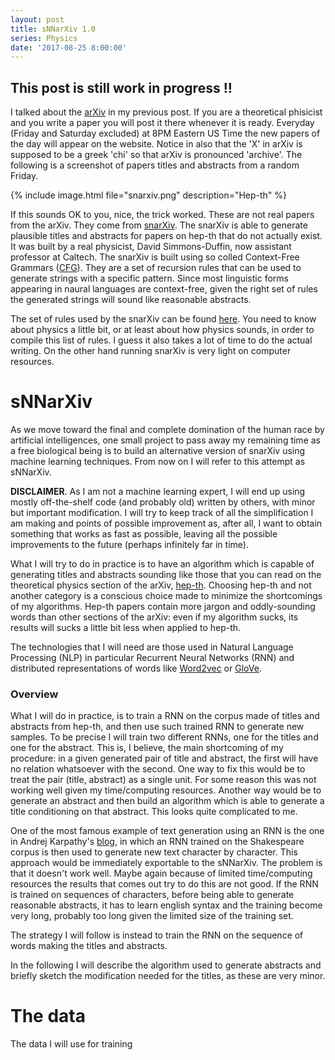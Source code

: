 ```yaml
---
layout: post
title: sNNarXiv 1.0
series: Physics
date: '2017-08-25 8:00:00'
---
```

## This post is still work in progress !!


I talked about the [arXiv] in my previous post. If you are a theoretical phisicist and you write a paper you will post it there whenever it is ready. Everyday (Friday and Saturday excluded) at 8PM Eastern US Time the new papers of the day will appear on the website. Notice in also that the 'X' in arXiv is supposed to be a greek 'chi' so that arXiv is pronounced 'archive'. The following is a screenshot of papers titles and abstracts from a random Friday. 

{% include image.html file="snarxiv.png" description="Hep-th" %}

If this sounds OK to you, nice, the trick worked. These are not real papers from the arXiv. They come from [snarXiv](http://snarxiv.org/). The snarXiv is able to generate plausible titles and abstracts for papers on hep-th that do not actually exist. It was built by a real physicist, David Simmons-Duffin, now assistant professor at Caltech. The snarXiv is built using so colled Context-Free Grammars ([CFG]). They are a set of recursion rules that can be used to generate strings with a specific pattern. Since most linguistic forms appearing in naural languages are context-free, given the right set of rules the generated strings will sound like reasonable abstracts.

The set of rules used by the snarXiv can be found [here](https://github.com/davidsd/snarxiv/blob/master/snarxiv.gram). You need to know about physics a little bit, or at least about how physics sounds, in order to compile this list of rules. I guess it also takes a lot of time to do the actual writing. On the other hand running snarXiv is very light on computer resources.

# sNNarXiv

As we move toward the final and complete domination of the human race by artificial intelligences, one small project to pass away my remaining time as a free biological being is to build an alternative version of snarXiv using machine learning techniques. From now on I will refer to this attempt as sNNarXiv. 

<strong>DISCLAIMER</strong>. As I am not a machine learning expert, I will end up using mostly off-the-shelf code (and probably old) written by others, with minor but important modification. I will try to keep track of all the simplification I am making and points of possible improvement as, after all, I want to obtain something that works as fast as possible, leaving all the possible improvements to the future (perhaps infinitely far in time).

What I will try to do in practice is to have an algorithm which is capable of generating titles and abstracts sounding like those that you can read on the theoretical physics section of the arXiv, [hep-th]. Choosing hep-th and not another category is a conscious choice made to minimize the shortcomings of my algorithms. Hep-th papers contain more jargon and oddly-sounding words than other sections of the arXiv: even if my algorithm sucks, its results will sucks a little bit less when applied to hep-th.

The technologies that I will need are those used in Natural Language Processing (NLP) in particular Recurrent Neural Networks (RNN) and distributed representations of words like [Word2vec] or [GloVe].

### Overview

What I will do in practice, is to train a RNN on the corpus made of titles and abstracts from hep-th, and then use such trained RNN to generate new samples. To be precise I will train two different RNNs, one for the titles and one for the abstract. This is, I believe, the main shortcoming of my procedure: in a given generated pair of title and abstract, the first will have no relation whatsoever with the second. One way to fix this would be to treat the pair (title, abstract) as a single unit. For some reason this was not working well given my time/computing resources. Another way would be to generate an abstract and then build an algorithm which is able to generate a title conditioning on that abstract. This looks quite complicated to me.

One of the most famous example of text generation using an RNN is the one in Andrej Karpathy's [blog](http://karpathy.github.io/2015/05/21/rnn-effectiveness/), in which an RNN trained on the Shakespeare corpus is then used to generate new text character by character. This approach would be immediately exportable to the sNNarXiv. The problem is that it doesn't work well. Maybe again because of limited time/computing resources the results that comes out try to do this are not good. If the RNN is trained on sequences of characters, before being able to generate reasonable abstracts, it has to learn english syntax and the training become very long, probably too long given the limited size of the training set.

The strategy I will follow is instead to train the RNN on the sequence of words making the titles and abstracts.

In the following I will describe the algorithm used to generate abstracts and briefly sketch the modification needed for the titles, as these are very minor.

# The data

The data I will use for training 
















<!-- My boss has been away for a couple of weeks. I'm in that weird limbo between the completion of a project and the beginning of another one. Uncertain about what to do next and somewhat bored to even start thinking. I figured that all I needed was some good old ego boost. Didn't turn out as I thought.

The community of physicists to which I belong, high energy physics, is somewhat small and peculiar. Our job is to develop new ideas and write papers about them. The new ideas we try to develop are about Nature, trying to understand and explain the way it works at the most fundamental level.

The papers we write are usually published on scientific journals like in any other scientific field. What is peculiar about high energy physics is that nobody really cares about scientific journals and to make our ideas immediately accessible as they come to final form, the [arXiv] was created (at the beginning of the nineties). When a paper of mine is ready I would just post it on the arXiv for anybody to read it. For free.

The [arXiv] is divided in many categories depending on the discipline. All my papers are in two of them [hep-ph] and [hep-th], standing for High Energy Physics - Phenomenology and Theory.

The arXiv did not exist when [Steven Weinberg] wrote his most cited and Nobel worth paper, [A Model of Leptons], so you will not find it there. Luckily there is another online tool which is bread and butter for high energy physicists, which allows you to search for every single paper ever written by the community. This is the [INSPIRE] database.

INSPIRE periodically uploads a [screenshot] of the whole high energy physics production (and more) in XML form. Every paper and author is assigned a unique identifier. The database contains information about each paper, like title, abstract, date of appearance, arXiv identifier (if it applies), and so on. An almost complete description of the database can be found [here].

So my plan: download the INSPIRE database and compare various bibliographical indices for the high energy physicist of my generation. Possibly turn out to be a freaking boss.

# Reading the database

Two files are relevant for our purposes, they are HEP and HepNames, the first containing records of papers and the second records of authors, both with their unique ID. 

The first problem to face is the size of the HEP file, something short of 18 GB. Simply reading it into memory is out of the question as it would annihilate my laptop. One possibility is to be somewhat clever and use libraries like `ElementTree` to parse the XML. I ain't got no time to learn all that. One very efficient brute force approach is to parse the XML file like a normal text file and save the relevant information from each record, without overloading your memory.

```js
rec = ''
with open('HEP-records.xml','rb') as f:
    flag = False
    for line in f:
        if '<record>' in line:
            rec = line
            flag = True
        elif '</record>'in line:
            rec += line
            flag = False
            process_record(rec)
            del rec
        elif append:
            rec += line
```

The previous loop reads the content of the XML between two `<record>` tags and calls the function `process_record` on it. This function now has to deal with a very small chunk of the original XML file and extract the relevant info from it. For instance

```js
import xml.etree.ElementTree as ET

def process_record(rec):
    chunk = ET.fromstring(rec)
    item=chunk.findall("./controlfield[@tag='001']")
    dictionary = {'item': item}
    append_record(dictionary)
```

In this case the `001` tag read the unique INSPIRE ID for the paper. Many more fields have to be recorded for the analysis. The function `append_record` finally append the dictionary to a file (again without having to load the whole thing in memory)

```js
import os

def append_record(dictionary):
    with open('INSPIRE', 'a') as f:
        json.dump(dictionary, f)
        f.write(os.linesep)
```

The resulting file is in JSON style but it is not a JSON yet, it has to be properly wrapped, but that's easy.

```js
with open('INSPIRE') as f:
    list = [json.loads(line) for line in f]
with open('INSPIRE.json', 'w') as f:
    json.dump(list, f)
```

The full codes to read both the HEP and the HepNames database will be uploaded on my [GitHub]. I will also upload a reduced version of the HEP database itself. It is a snapshot of INSPIRE at the time this post was written, so it can get old.

The field which are relevant for the bibliographic analyisis are the following. From HEP

```js
item=chunk.findall("./controlfield[@tag='001']") # ID
cat=chunk.findall("./datafield[@tag='037']/subfield[@code='c']") # arXiv category
date=chunk.findall("./datafield[@tag='269']/subfield[@code='c']") # date of appearance
aut1=chunk.findall("./datafield[@tag='100']/subfield[@code='x']") # first author ID
aut2=chunk.findall("./datafield[@tag='700']/subfield[@code='x']") # other authors ID
refs=chunk.findall("./datafield[@tag='999'][@ind1='C'][@ind2='5']/subfield[@code='0']") # list of references
```

and from HepNames

```js
item_aut=chunk.findall("./controlfield[@tag='001']") # ID
name=chunk.findall("./datafield[@tag='100']/subfield[@code='a']") #author name
```

The resulting tables can be read in as `pandas` dataframes. 

```js
import pandas as pd

data_HEP=pd.read_json('INSPIRE')
data_names=pd.read_json('HEPNAMES.json')

```

This is the way one HEP record looks.

{% include image.html file="heprec.png" description="Also known as NNaturalness" %}

I joined the field `aut1` and `aut2` into the new field `authors` and extracted a field `year` from `date`.

# The analysis

Now the various simplifications for the analysis. I am interested in comparing my bibliographical record with that of authors active in my field and belonging to my same generation. I published my first paper in the second half of the noughties. All my papers are sent to the arXiv before they are pubished on a journal and this is pretty common for people in my field. More specifically all my papers appear on the hep-ph and hep-th categories of the arXiv.

I will thus rate authors in terms of papers they wrote on hep-ph and hep-th. I will furthermore restrict to those who published their first paper on hep-ph and hep-th no earlier than 2006.

The arXiv category of a paper can be selected according to the `cat` field

```js
data_HEP=data[data['cat2_'].isin(['hep-ph','hep-th'])]
```

In order to enforce the time requirement I define a list of unique authors as

```js
temp=data_HEP['authors'].tolist()
unique_authors = [item for sublist in temp for item in sublist]
unique_authors = set(unique_authors)
```

I then define 'old' authors as those having a paper before 2006, and 'young' authors as the rest

```js
data_HEP_old=data_HEP[data_HEP['year0_']<2006]
temp=data_HEP_old['authors_'].tolist()
unique_authors_old = [item for sublist in temp for item in sublist]
unique_authors_old = set(unique_authors_old)
unique_authors_young = [x for x in unique_authors if x not in unique_authors_old]
```

The number of young authors so defined is 10983. I also define `data_HEP_young` as the subset of hep-ph/th papers written by at least one 'young' author. The number of such papers is 42612.

So some disclaimer. If you are reading this and your most cited paper appeared on astro-ph, well, it will not be counted. Similarly if you belong to a big experimental collaboration but you are also a theorist, your 1000+ papers from [CMS] will not be counted. Also, give a 10% error margin to all the numbers I will quote. And don't get mad at me.

Notice however that ALL paper of the INSPIRE database will be considered for citations. So if your paper written on hep-ph had impact on some other field like hep-ex or astro-ph, this will matter.


# Results

{% include image.html file="rosemary10.jpg" description="Surprise" %}

The first thing one can do is to associate to every 'young' author the number of paper he/she wrote. This can be done with a simple list comprehension counting how many times each young author appears among the entries of `data_HEP_young['authors']`.

```js
from collections import Counter

authorship_young=data_HEP_young['authors'].tolist()
authorship_young=[item for sublist in authorship_young for item in sublist]
authorship_count_young=Counter(authorship_young)
data_authors=pd.Series(unique_authors_young).to_frame(name='authorID')
num_papers=[authorship_count_young[str(l)] for l in unique_authors_young]
data_authors= data_authors.assign(n_papers=pd.Series(num_papers).values)
map_names=pd.Series(data_names.name.values,index=data_names.item_aut).to_dict() #Add name
data_authors['name']=data_authors['authorID'].map(map_names)

```

This is the result ordered py `n_paper`. The field `year0` show the year the first paper was published.

{% include image.html file="numpap.png" description="Da fuq" %}

DANG! Considering that this does not even include all papers, the first two authors wrote roughly 12 papers per year. I have to say that while the first author publishes on hep-ph, his paper are typically dealing with nuclear physics problems. The second author on the other hand is a full fledged phenomenologist. Also you may notice that the first ten or so authors all publish mainly on hep-ph. Just to keep it real: my score on this table is 29 papers in 10 years. Kinda sad.

Let's now add the total number of citations each author got. The number of citation per paper can be obtained in the same way we obtained the number of papers per authors. We also care about the number of citations per paper normalized to the number of authors. This should somehow distribute citations according to the amount of work performed by every single author. We thus define two new fields in `data_HEP_young`, `cites` and `cites_N`. We then associate the sum of citations and its normalized sum to every `young` author. To do this we unroll the relevant columns of `data_HEP_young`:

```js
data_cites=data_HEP_young[['authors','cites','cites_N']]
temp = data_cites.authors.apply(pd.Series).unstack()
data_cites = data_cites.join(pd.DataFrame(temp.reset_index(level=0, drop=True)))
data_cites.rename(columns={0: 'author_'}, inplace=True)
data_cites.dropna(subset=['author_'], inplace=True)
data_cites = data_cites.drop('authors', 1)
```

We then group according to the column `author_`, sum and attach a new column to `data_authors`:

```js
cites_series=data_cites.groupby('author_')['cites'].sum()[data_authors['authorID']]
data_authors= data_authors.assign(cites=pd.Series(cites_series.tolist()).values)
cites_N_series=data_cites.groupby('author_')['cites_N'].sum()[data_authors['authorID']]
data_authors= data_authors.assign(cites_N=pd.Series(cites_N_series.tolist()).values)

```

And these are the results, first 20 ordered by `cites`.

{% include image.html file="cites.png" description="Ordering by total citations: lots of Monte Carlo peeps" %}

Many of the authors that end up at the top of the chart now are people working in developing numerical tools for QCD calculations and collider studies. These tools are widely used by the hep-ph and hep-ex communities and lots of citations ensue. Ordering by `cites_N` things change a little bit, in particular many more hep-th people pop up.

{% include image.html file="citesN.png" description="Ordering by normalized citation count: the rise of the theorists" %}

### The h-index

One widely used bibliographical index is the so called [h-index]. Your h-index is the largest number N for which the following condition apply: you have at least N papers each of which has N citations or more. Here is a little schematic from Wikipedia

{% include image.html file="hindexwiki.png" description="It is maybe not surprising why the h-index is very much correlated to the squareroot of the number of citations." %}

Given an author and the list `citations` of the number of citations of his papers, the h-index can be calculated like [this]

```js
def hIndex(citations):
    citations.sort(reverse=True)
    return max([min(k+1, v) for k,v in enumerate(citations)]) if citations else 0
```

{% include image.html file="hindex.png" description="h-rank" %}

You can start to get used to some of the first entries in these lists. Just for comparison, my h-index comes out to be 19. I am within the first 150 authors. Not impressive. Could be worse.

### PageRank

The last index I will consider is [PageRank]. This is one of algorithm Google itself uses to rank websites. Page in PageRank comes from the lastname of one of its inventors, [Larry Page]. The possibility to use PageRank to rank papers (and authors) comes from the fact that the set of papers can be understood as an oriented graph. Given two papers `a` and `b`, `a->b` if `a` refers to `b`.

Given such a graph, PageRank calculates the probability that a long random walk leads to a specific node. In order to calculate the final probability one has to specify one parameter `alpha` (ranging between 0 and 1), which is the probability that an user will decide to continue to look at any of the references of a given paper.

The possible advantage of PageRank with respect to ordinary bibliographical indices comes from the fact that a paper may have few citations but its PageRank importance will be high if it is cited by a paper with large PageRank and not too many references.

The larger `alpha` is, the larger the importance of long chains of citations will be.

Notice that a healthy citation graph is acyclic, that is it does not contain closed loop. In reality some of the papers on INSPIRE can reference paper in the future. I will not try to correct for these effects as they are assumed to represent a small deformation.

By definition, the sum of PageRank for all the papers on INSPIRE will be one. Since I am interested to look at papers on `data_HEP_young`, I will normalize the scores so that the sum of PageRank on `data_HEP_young` is 1. In order to rate authors according to the PageRank of their papers, I will assign to every author the sum of the PageRank of his/her papers normalized by the number of authors.

Now we only have to calculate these numbers. In principle all it takes is to invert a big matrix, whose dimension is given by the number of papers. This is clearly impossible with 1 million+ papers. Recursive algorithms are obviously available. Again, I don't want to spend too much time in testing them, nor I want to write my own version of PageRank in  Python. Luckily [`Mathematica`] has its own [function], `PageRankCentrality`, which is able to calculate the PageRank for a huge graph in a matter of second. All it needs is a graph and a value for `alpha`. 

In order to get the INSPIRE citation graph in `Mathematica` I save the relevant information to build it on a JSON file `cit_graph.json`. It will contain the list of papers ID and the associated references.

```js
list_item=data_HEP['item'].tolist()
list_item_U=[unicode(i) for i in list_item]
list_cit=data_HEP['refs'].tolist()
cit_graph=dict(zip(list_item_U,list_cit))
with open('cit_graph.json', 'w') as f:
    json.dump(cit_graph, f)
```

Now open `Mathematica`. After reading the file `jsongraph = Import["cit_graph.json", "JSON"]`, one has to build the graph according to `Mathematica` format. This can be done with the function `Graph` which takes a list of nodes and a list of edges, returning a graph. The edges have to be specified by the function `DirectedEdge`, which takes two vertices and return the directed edge between the two. In order to generate all the outgoing edges from a given paper, I define a function `createedges` which takes a paper ID and a list of references, and output a list of directed edges from the paper to its references. This is the code:

```js
jsongraph = Import["cit_graph.json", "JSON"];

createedges[x_, y_] := DirectedEdge[x, #] & /@ y

listg = Transpose[{jsongraph[[All, 1]], jsongraph[[All, 2]]}];
listv = DeleteDuplicates[Flatten[listg]];
liste = DeleteDuplicates[
Flatten[createedges[#[[1]], #[[2]]] & /@ listg]];
gcites = Graph[listv, liste];

```

One can then call `PageRankCentrality` on the graph, after specifying the parameter `alpha`.

```js
alpha=0.85;
Cg = PageRankCentrality[gcites, alpha];
result = Transpose[{VertexList[gcites], Cg}];
result = Prepend[result, {"PaperID", "pagerank"}];
Export["result.csv", result];
```

The results are then exported as a `csv` file, the first column being the paper ID and the second its PageRank. `alpha=0.85` is the typical value used for web ranking. I will also use a smaller value `alpha=0.5`. All it takes now is to assign the normalized PageRank to every single author and BAM!, here are the results (I order them using `alpha=0.85` and multiply all the scores by `1e5`).

{% include image.html file="pagerank.png" description="Authors ranked by their PageRank." %}

The global message is that PageRank is pretty consistent with the other bibliometric indices. This is not surprising as the first twenty entries all have pretty impressive records, regardless of the particular index used to evaluate them. Looking more in detail, you can see that the first entry according to PageRank matches with the first entry according to number of papers, while it was out of Top20 for the other indices. As already pointed out, many of his paper belong to nuclear physics rather than hep-ph or th. So this can lead to the anomalous behavior.

# Conclusions

From a very personal standpoint this exercise did not really lead to any kind of ego boost. I never end up in the first 20, or in the first 50, nor, steadily, in the first 100. My place is in the first 150 for the majority of the indices. This is not awesome, but it isn't bad either.

More on point, it is not surprising that all the classical indices agree in deciding the Top20. What is probably more surprising is that PageRank agrees with them too. One possible reason for this behavior is that in order for PageRank to become different than, say, citations, more time (in terms of paper being written) is needed. As the following figure show, PageRank is indeed very much correlated with the classical indices.

{% include image.html file="corr.png" description="Correlation between PageRank (black: alpha=0.85, blue: alpha=0.5) and the classical indices." %}

Am I surprised by the results? I'm not sure. I know personally many of the people in these Top20, I may have even written papers with some of them. So I obviously have my own opinions. This bibliographical classification is very partial. Apart from more technical details about the contribution of each author to a paper or the specific field of study, it is clear that the authors in any of these Top20 have awesome records. All the various bibliographical indices I have been looking at obviously favor authors who have done a lot of work. On the other hand there are very good physicists, with many ideas, but writing fewer papers and they end up being penalized by these ratings.

So take everything with a grain of salt, don't be too happy, don't be depressed, and in particular don't be mad at me.  -->



[arXiv]: https://arxiv.org/
[CFG]: https://en.wikipedia.org/wiki/Context-free_grammar
[hep-th]: https://arxiv.org/list/hep-th/new
[Word2vec]: https://en.wikipedia.org/wiki/Word2vec
[GloVe]: https://nlp.stanford.edu/projects/glove/


[hep-ph]: https://arxiv.org/list/hep-ph/new
[hep-th]: https://arxiv.org/list/hep-th/new
[Steven Weinberg]: https://en.wikipedia.org/wiki/Steven_Weinberg
[A Model of Leptons]: https://journals.aps.org/prl/abstract/10.1103/PhysRevLett.19.1264
[INSPIRE]: https://inspirehep.net/
[screenshot]: http://inspirehep.net/dumps/inspire-dump.html
[here]: https://twiki.cern.ch/twiki/bin/view/Inspire/DevelopmentRecordMarkup
[GitHub]: https://github.com/dlvp/
[CMS]: http://cms.web.cern.ch/news/what-cms
[H-index]: https://en.wikipedia.org/wiki/H-index
[this]: http://www.learn4master.com/interview-questions/leetcode/leetcode-h-index
[PageRank]: https://en.wikipedia.org/wiki/PageRank
[Larry Page]: https://en.wikipedia.org/wiki/Larry_Page
[Mathematica]: https://www.wolfram.com/mathematica/
[function]: http://reference.wolfram.com/language/ref/PageRankCentrality.html
